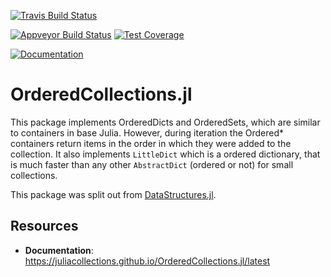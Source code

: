 [![Travis Build Status](https://travis-ci.org/JuliaCollections/OrderedCollections.jl.svg?branch=master)](https://travis-ci.org/JuliaCollections/OrderedCollections.jl)

[![Appveyor Build Status](https://ci.appveyor.com/api/projects/status/5gw9xok4e58aixsv?svg=true)](https://ci.appveyor.com/project/kmsquire/datastructures-jl)
[![Test Coverage](https://codecov.io/github/JuliaCollections/OrderedCollections.jl/coverage.svg?branch=master)](https://codecov.io/github/JuliaCollections/OrderedCollections.jl?branch=master)

[![Documentation](https://img.shields.io/badge/docs-latest-blue.svg)](https://juliacollections.github.io/OrderedCollections.jl/latest)

OrderedCollections.jl
=====================

This package implements OrderedDicts and OrderedSets, which are similar to containers in base Julia.
However, during iteration the Ordered* containers return items in the order in which they were added to the collection.
It also implements `LittleDict` which is a ordered dictionary, that is much faster than any other `AbstractDict` (ordered or not) for small collections.

This package was split out from [DataStructures.jl](https://github.com/JuliaCollections/DataStructures.jl).

Resources
---------

-   **Documentation**: https://juliacollections.github.io/OrderedCollections.jl/latest
